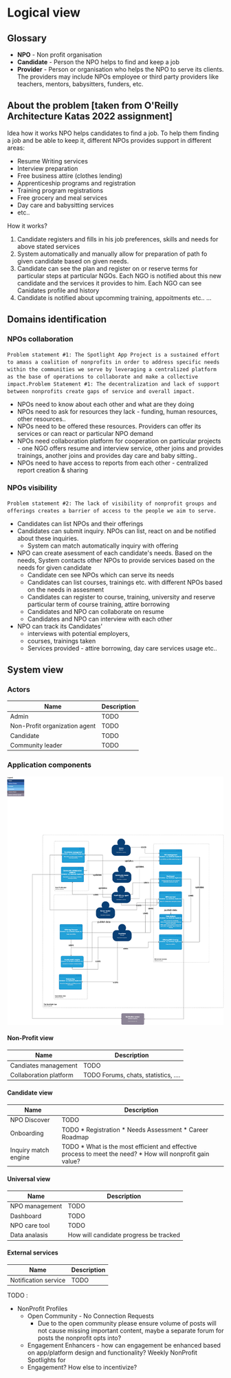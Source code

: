 # Logical view 


## Glossary
* **NPO** - Non profit organisation
* **Candidate** - Person the NPO helps to find and keep a job
* **Provider** - Person or organisation who helps the NPO to serve its clients. The providers may include NPOs employee or third party providers like teachers, mentors, babysitters, funders, etc.



## About the problem [taken from O'Reilly Architecture Katas 2022 assignment]
Idea how it works
NPO helps candidates to find a job. To help them finding a job and be able to keep it, different NPOs provides support in different areas:

* Resume Writing services
* Interview preparation
* Free business attire (clothes lending)
* Apprenticeship programs and registration
* Training program registrations
* Free grocery and meal services
* Day care and babysitting services
* etc..

How it works?

1. Candidate registers and fills in his job preferences, skills and needs for above stated services
2. System automatically and manually allow for preparation of path fo given candidate based on given needs.
3. Candidate can see the plan and register on or reserve terms for particular steps at particular NGOs. Each NGO is notified about this new candidate and the services it provides to him. Each NGO can see Canidates profile and history
4. Candidate is notified about upcomming training, appoitments etc..
…

## Domains identification

### NPOs collaboration
`Problem statement #1: The Spotlight App Project is a sustained effort to amass a coalition of nonprofits in order to address specific needs within the communities we serve by leveraging a centralized platform as the base of operations to collaborate and make a collective impact.Problem Statement #1: The decentralization and lack of support between nonprofits create gaps of service and overall impact.`

 * NPOs need to know about each other and what are they doing
 * NPOs need to ask for resources they lack - funding, human resources, other resources..
 * NPOs need to be offered these resources. Providers can offer its services or can react or particular NPO demand
 * NPOs need collaboration platform for cooperation on particular projects  - one NGO offers resume and interview service, other joins and provides trainings, another joins and provides day care and baby sitting..
 * NPOs need to have access to reports from each other - centralized report creation & sharing

### NPOs visibility
`Problem statement #2: The lack of visibility of nonprofit groups and offerings creates a barrier of access to the people we aim to serve.`

 * Candidates can list NPOs and their offerings
 * Candidates can submit inquiry. NPOs can list, react on and be notified about these inquiries.
   * System can match automatically inquiry with offering
 * NPO can create asessment of each candidate's needs. Based on the needs, System contacts other NPOs to provide services based on the needs for given candidate
   * Candidate cen see NPOs which can serve its needs
   * Candidates can list courses, trainings etc. with different NPOs based on the needs in assesment
   * Candidates can register to course, training, university and reserve particular term of course training, attire borrowing
   * Candidates and NPO can collaborate on resume
   * Candidates and NPO can interview with each other
 * NPO can track its Candidates'
   * interviews with potential employers,
   * courses, trainings taken
   * Services provided - attire borrowing, day care services usage etc..


## System view

### Actors

| Name                          | Description |
|-------------------------------|-------------|
| Admin                         | TODO        |
| Non-Profit organization agent | TODO        |
| Candidate                     | TODO        |
| Community leader              | TODO        |


 

### Application components

![](../assets/logical_view_01.png)

#### Non-Profit view
| Name                   | Description                          |
|------------------------|--------------------------------------|
| Candiates management   | TODO                                 |
| Collaboration platform | TODO Forums, chats, statistics, .... |



#### Candidate view
| Name                 | Description                                                                                                     |
|----------------------|-----------------------------------------------------------------------------------------------------------------|
| NPO Discover         | TODO                                                                                                            |
| Onboarding           | TODO     * Registration * Needs Assessment * Career Roadmap                                                     |
| Inquiry match engine | TODO   * What is the most efficient and effective process to meet the need?    * How will nonprofit gain value? |


#### Universal view
| Name           | Description |
|----------------|-------------|
| NPO management | TODO        |
| Dashboard      | TODO        |
| NPO care tool  | TODO        |
| Data analasis  | How will candidate progress be tracked        |

#### External services
| Name                 | Description |
|----------------------|-------------|
| Notification service | TODO        |



TODO :

* NonProfit Profiles
    * Open Community - No Connection Requests
        *  Due to the open community please ensure volume of posts will not cause missing important content, maybe a separate forum for posts the nonprofit opts into?
    * Engagement Enhancers - how can engagement be enhanced based on app/platform design and functionality? Weekly NonProfit Spotlights for
    * Engagement? How else to incentivize?
